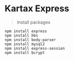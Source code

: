 # Kartax Express

> Install packages
```
npm install express
npm install hbs
npm install body-parser
npm install mysql2
npm install express-session
npm install bcrypt
```
